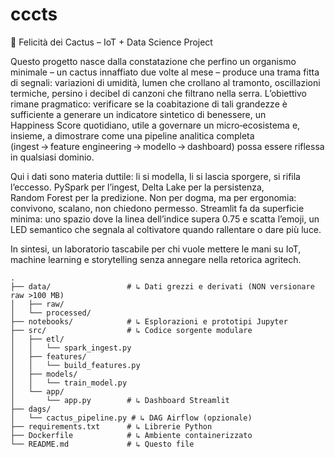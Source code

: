 # cccts
🌵 Felicità dei Cactus – IoT + Data Science Project

Questo progetto nasce dalla constatazione che perfino un organismo minimale – un cactus innaffiato due volte al mese – produce una trama fitta di segnali: variazioni di umidità, lumen che crollano al tramonto, oscillazioni termiche, persino i decibel di canzoni che filtrano nella serra. L’obiettivo rimane pragmatico: verificare se la coabitazione di tali grandezze è sufficiente a generare un indicatore sintetico di benessere, un Happiness Score quotidiano, utile a governare un micro‑ecosistema e, insieme, a dimostrare come una pipeline analitica completa (ingest → feature engineering → modello → dashboard) possa essere riflessa in qualsiasi dominio.

Qui i dati sono materia duttile: li si modella, li si lascia sporgere, si rifila l’eccesso. PySpark per l’ingest, Delta Lake per la persistenza, Random Forest per la predizione. Non per dogma, ma per ergonomia: convivono, scalano, non chiedono permesso. Streamlit fa da superficie minima: uno spazio dove la linea dell’indice supera 0.75 e scatta l’emoji, un LED semantico che segnala al coltivatore quando rallentare o dare più luce.

In sintesi, un laboratorio tascabile per chi vuole mettere le mani su IoT, machine learning e storytelling senza annegare nella retorica agritech.

~~~~~~~~~~~~~~~~~~~~~~~~
.
├── data/                 # ↳ Dati grezzi e derivati (NON versionare raw >100 MB)
│   ├── raw/
│   └── processed/
├── notebooks/            # ↳ Esplorazioni e prototipi Jupyter
├── src/                  # ↳ Codice sorgente modulare
│   ├── etl/
│   │   └── spark_ingest.py
│   ├── features/
│   │   └── build_features.py
│   ├── models/
│   │   └── train_model.py
│   └── app/
│       └── app.py        # ↳ Dashboard Streamlit
├── dags/
│   └── cactus_pipeline.py # ↳ DAG Airflow (opzionale)
├── requirements.txt      # ↳ Librerie Python
├── Dockerfile            # ↳ Ambiente containerizzato
└── README.md             # ↳ Questo file
